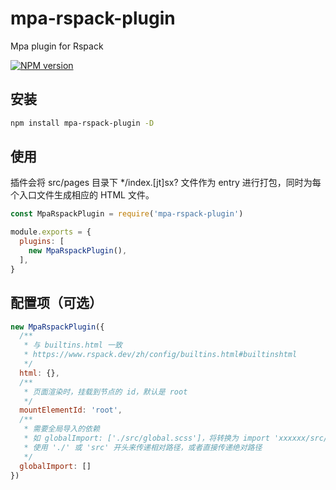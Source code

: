 # mpa-rspack-plugin
Mpa plugin for Rspack

[![NPM version](https://img.shields.io/npm/v/mpa-rspack-plugin.svg?style=flat)](https://npmjs.org/package/mpa-rspack-plugin)

## 安装

```bash
npm install mpa-rspack-plugin -D
```

## 使用
插件会将 src/pages 目录下 */index.[jt]sx? 文件作为 entry 进行打包，同时为每个入口文件生成相应的 HTML 文件。
```js
const MpaRspackPlugin = require('mpa-rspack-plugin')

module.exports = {
  plugins: [
    new MpaRspackPlugin(),
  ],
}
```

## 配置项（可选）

```js
new MpaRspackPlugin({
  /**
   * 与 builtins.html 一致
   * https://www.rspack.dev/zh/config/builtins.html#builtinshtml
   */
  html: {},
  /**
   * 页面渲染时，挂载到节点的 id，默认是 root
   */
  mountElementId: 'root',
  /**
   * 需要全局导入的依赖
   * 如 globalImport: ['./src/global.scss']，将转换为 import 'xxxxxx/src/global.scss';
   * 使用 './' 或 'src' 开头来传递相对路径，或者直接传递绝对路径
   */
  globalImport: []
})
```